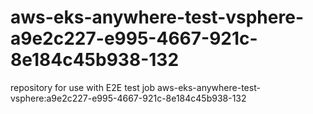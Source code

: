 # aws-eks-anywhere-test-vsphere-a9e2c227-e995-4667-921c-8e184c45b938-132
repository for use with E2E test job aws-eks-anywhere-test-vsphere:a9e2c227-e995-4667-921c-8e184c45b938-132
